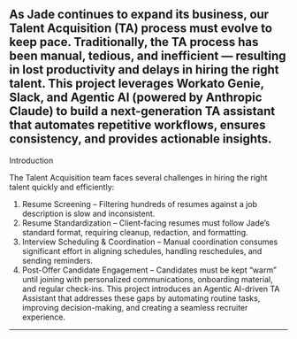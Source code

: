 As Jade continues to expand its business, our Talent Acquisition (TA) process must evolve to keep pace. Traditionally, the TA process has been manual, tedious, and inefficient — resulting in lost productivity and delays in hiring the right talent.
This project leverages Workato Genie, Slack, and Agentic AI (powered by Anthropic Claude) to build a next-generation TA assistant that automates repetitive workflows, ensures consistency, and provides actionable insights.
-------------------------------------------------------------------------------------------------------------------------------------------------------------------------------

Introduction

The Talent Acquisition team faces several challenges in hiring the right talent quickly and efficiently:
1. Resume Screening – Filtering hundreds of resumes against a job description is slow and inconsistent.
2. Resume Standardization – Client-facing resumes must follow Jade’s standard format, requiring cleanup, redaction, and formatting.
3. Interview Scheduling & Coordination – Manual coordination consumes significant effort in aligning schedules, handling reschedules, and sending reminders.
4. Post-Offer Candidate Engagement – Candidates must be kept “warm” until joining with personalized communications, onboarding material, and regular check-ins.
This project introduces an Agentic AI-driven TA Assistant that addresses these gaps by automating routine tasks, improving decision-making, and creating a seamless recruiter experience.
---------------------------------------------------------------------------------------------------------------------------------------------------------------------------------

